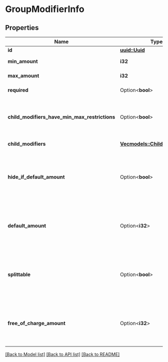 # GroupModifierInfo

## Properties

Name | Type | Description | Notes
------------ | ------------- | ------------- | -------------
**id** | [**uuid::Uuid**](uuid::Uuid.md) | ID. | 
**min_amount** | **i32** | Minimum quantity. | 
**max_amount** | **i32** | Maximum quantity. | 
**required** | Option<**bool**> | Required availability. | 
**child_modifiers_have_min_max_restrictions** | Option<**bool**> | Presence of max/min quantity limitations of child modifiers. | [optional]
**child_modifiers** | [**Vec<models::ChildModifierInfo>**](ChildModifierInfo.md) | List of child modifiers. | 
**hide_if_default_amount** | Option<**bool**> | Hide if the amount is by default. This field is supported since 7.2.4 iikoRMS version. | [optional]
**default_amount** | Option<**i32**> | Amount by default. This field is supported since 7.2.4 iikoRMS version. | [optional]
**splittable** | Option<**bool**> | Modifier can be split. This field is supported since 7.2.4 iikoRMS version. | [optional]
**free_of_charge_amount** | Option<**i32**> | Free amount. This field is supported since 7.2.4 iikoRMS version. | [optional]

[[Back to Model list]](../README.md#documentation-for-models) [[Back to API list]](../README.md#documentation-for-api-endpoints) [[Back to README]](../README.md)


